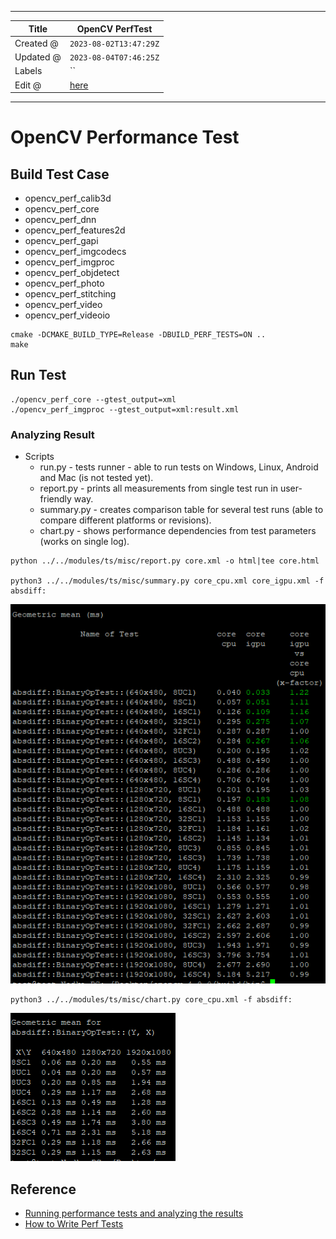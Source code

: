-----

| Title     | OpenCV PerfTest                                       |
| --------- | ----------------------------------------------------- |
| Created @ | `2023-08-02T13:47:29Z`                                |
| Updated @ | `2023-08-04T07:46:25Z`                                |
| Labels    | \`\`                                                  |
| Edit @    | [here](https://github.com/junxnone/aiwiki/issues/431) |

-----

# OpenCV Performance Test

## Build Test Case

  - opencv\_perf\_calib3d
  - opencv\_perf\_core
  - opencv\_perf\_dnn
  - opencv\_perf\_features2d
  - opencv\_perf\_gapi
  - opencv\_perf\_imgcodecs
  - opencv\_perf\_imgproc
  - opencv\_perf\_objdetect
  - opencv\_perf\_photo
  - opencv\_perf\_stitching
  - opencv\_perf\_video
  - opencv\_perf\_videoio

<!-- end list -->

``` 
cmake -DCMAKE_BUILD_TYPE=Release -DBUILD_PERF_TESTS=ON ..
make 
```

## Run Test

    ./opencv_perf_core --gtest_output=xml
    ./opencv_perf_imgproc --gtest_output=xml:result.xml

### Analyzing Result

  - Scripts
      - run.py - tests runner - able to run tests on Windows, Linux,
        Android and Mac (is not tested yet).
      - report.py - prints all measurements from single test run in
        user-friendly way.
      - summary.py - creates comparison table for several test runs
        (able to compare different platforms or revisions).
      - chart.py - shows performance dependencies from test parameters
        (works on single log).

<!-- end list -->

    python ../../modules/ts/misc/report.py core.xml -o html|tee core.html

    python3 ../../modules/ts/misc/summary.py core_cpu.xml core_igpu.xml -f absdiff:

![image](media/ec1e46e7e26f525238c5b6bf966d40aeb2e6487c.png)

    python3 ../../modules/ts/misc/chart.py core_cpu.xml -f absdiff:

![image](media/389794184bc7b80d0a89222febd0a495f9b246cb.png)

## Reference

  - [Running performance tests and analyzing the
    results](https://github.com/opencv/opencv/wiki/HowToUsePerfTests)
  - [How to Write Perf
    Tests](https://github.com/opencv/opencv/wiki/HowToWritePerfTests)
